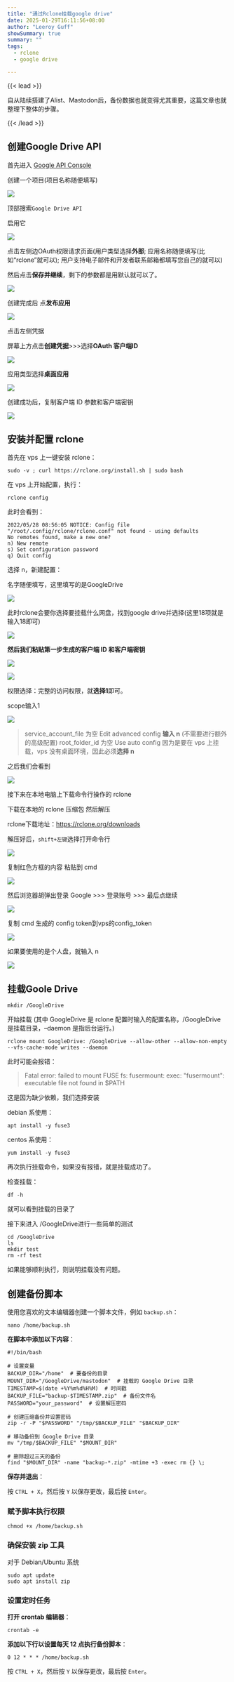 ```yaml
---
title: "通过Rclone挂载google drive"
date: 2025-01-29T16:11:56+08:00
author: "Leeroy Guff"
showSummary: true
summary: ""
tags:
  - rclone
  - google drive

---
```


{{< lead >}}

自从陆续搭建了Alist、Mastodon后，备份数据也就变得尤其重要，这篇文章也就整理下整体的步骤。

{{< /lead >}}

## 创建Google Drive API

首先进入 [Google API Console](https://console.developers.google.com)

创建一个项目(项目名称随便填写)

![](https://ab712dd.webp.li/2022-10-26_14-09-19.png)

顶部搜索`Google Drive API`

启用它

![](https://ab712dd.webp.li/2022-10-26_14-20-07.png)

点击左侧边OAuth权限请求页面(用户类型选择**外部**; 应用名称随便填写(比如“rclone”就可以); 用户支持电子邮件和开发者联系邮箱都填写您自己的就可以)

然后点击**保存并继续**，剩下的参数都是用默认就可以了。

![](https://ab712dd.webp.li/Snipaste_2025-01-29_16-23-54.png)

创建完成后 点**发布应用**

![](https://ab712dd.webp.li/2022-10-26_14-38-11.png)

点击左侧凭据

屏幕上方点击**创建凭据**>>>选择**OAuth 客户端ID**

![](https://ab712dd.webp.li/2022-10-26_14-40-30.png)

应用类型选择**桌面应用**

![](https://ab712dd.webp.li/2022-10-26_14-42-12.png)

创建成功后，复制客户端 ID 参数和客户端密钥

![](https://ab712dd.webp.li/2022-10-26_14-44-27.png)

## 安装并配置 rclone

首先在 vps 上一键安装 rclone：

```
sudo -v ; curl https://rclone.org/install.sh | sudo bash
```

在 vps 上开始配置，执行：

```
rclone config
```

此时会看到：

```
2022/05/28 08:56:05 NOTICE: Config file "/root/.config/rclone/rclone.conf" not found - using defaults
No remotes found, make a new one?
n) New remote
s) Set configuration password
q) Quit config
```

选择 n，新建配置：

名字随便填写，这里填写的是GoogleDrive

![](https://ab712dd.webp.li/2022-10-26_13-34-15.png)

此时rclone会要你选择要挂载什么网盘，找到google drive并选择(这里18项就是 输入18即可)

![](https://ab712dd.webp.li/2022-10-26_13-45-02.png)

**然后我们粘贴第一步生成的客户端 ID 和客户端密钥**

![](https://ab712dd.webp.li/2022-10-26_14-48-38.png)

![](https://ab712dd.webp.li/2022-10-26_14-49-23.png)

权限选择：完整的访问权限，就**选择1**即可。

scope输入1

![](https://ab712dd.webp.li/2022-10-26_14-52-11.png)

> ser­vice_ac­coun­t_­file 为空
> Edit ad­vanced con­fig **输入 n** (不需要进行额外的高级配置)
> root_­fold­er_id 为空
> Use auto con­fig 因为是要在 vps 上挂载，vps 没有桌面环境，因此必须**选择 n**

之后我们会看到

![](https://ab712dd.webp.li/2022-10-26_14-55-51.png)

接下来在本地电脑上下载命令行操作的 rclone

下载在本地的 rclone 压缩包 然后解压

rclone下载地址：https://rclone.org/downloads

解压好后，`shift+左键`选择打开命令行

![](https://ab712dd.webp.li/Snipaste_2025-01-29_16-32-25.png)

复制红色方框的内容 粘贴到 cmd

![](https://ab712dd.webp.li/2022-10-26_14-55-75.png)

然后浏览器胡弹出登录 Google >>> 登录账号 >>> 最后点继续

![](https://ab712dd.webp.li/2022-10-26_15-07-28.png)

复制 cmd 生成的 con­fig to­ken到vps的config_token

![](https://ab712dd.webp.li/Snipaste_2025-01-29_16-23-54.png)

如果要使用的是个人盘，就输入 n

![](https://ab712dd.webp.li/2022-10-26_15-11-58.png)

## 挂载Goole Drive

```none
mkdir /GoogleDrive
```

开始挂载 (其中 GoogleDrive 是 rclone 配置时输入的配置名称，/GoogleDrive 是挂载目录，–dae­mon 是指后台运行。)

```none
rclone mount GoogleDrive: /GoogleDrive --allow-other --allow-non-empty --vfs-cache-mode writes --daemon
```

此时可能会报错：

> Fa­tal er­ror: failed to mount FUSE fs: fuser­mount: exec: "fuser­mount": ex­e­cutable file not found in $PATH

这是因为缺少依赖，我们选择安装

debian 系使用：

```
apt install -y fuse3
```

centos 系使用：

```
yum install -y fuse3
```

再次执行挂载命令，如果没有报错，就是挂载成功了。

检查挂载：

```
df -h
```

就可以看到挂载的目录了

接下来进入 /GoogleDrive进行一些简单的测试

```
cd /GoogleDrive
ls
mkdir test
rm -rf test
```

如果能够顺利执行，则说明挂载没有问题。

##  创建备份脚本

使用您喜欢的文本编辑器创建一个脚本文件，例如 `backup.sh`：

```
nano /home/backup.sh
```

**在脚本中添加以下内容**：

```
#!/bin/bash

# 设置变量
BACKUP_DIR="/home"  # 要备份的目录
MOUNT_DIR="/GoogleDrive/mastodon"  # 挂载的 Google Drive 目录
TIMESTAMP=$(date +%Y%m%d%H%M)  # 时间戳
BACKUP_FILE="backup-$TIMESTAMP.zip"  # 备份文件名
PASSWORD="your_password"  # 设置解压密码

# 创建压缩备份并设置密码
zip -r -P "$PASSWORD" "/tmp/$BACKUP_FILE" "$BACKUP_DIR"

# 移动备份到 Google Drive 目录
mv "/tmp/$BACKUP_FILE" "$MOUNT_DIR"

# 删除超过三天的备份
find "$MOUNT_DIR" -name "backup-*.zip" -mtime +3 -exec rm {} \;
```

**保存并退出**：

按 `CTRL + X`，然后按 `Y` 以保存更改，最后按 `Enter`。

### 赋予脚本执行权限

```
chmod +x /home/backup.sh
```

### 确保安装 zip 工具

对于 Debian/Ubuntu 系统

```
sudo apt update
sudo apt install zip
```

### 设置定时任务

**打开 crontab 编辑器**：

```
crontab -e
```

**添加以下行以设置每天 12 点执行备份脚本**：

```
0 12 * * * /home/backup.sh
```

按 `CTRL + X`，然后按 `Y` 以保存更改，最后按 `Enter`。